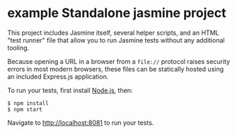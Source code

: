 # example Standalone jasmine project

This project includes Jasmine itself, several helper scripts, and an HTML "test runner"
file that allow you to run Jasmine tests without any additional tooling.

Because opening a URL in a browser from a `file://` protocol raises security
errors in most modern browsers, these files can be statically hosted using an
included Express.js application.

To run your tests, first install [Node.js](http://nodejs.org), then:

```
$ npm install
$ npm start
```

Navigate to [http://localhost:8081](http://localhost:8081) to run your tests.
